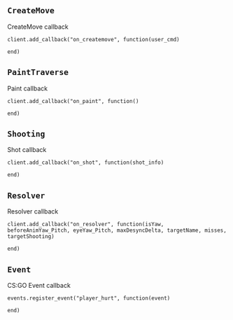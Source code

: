 ## `CreateMove`
CreateMove callback

    client.add_callback("on_createmove", function(user_cmd)
        
    end)

## `PaintTraverse`
Paint callback

    client.add_callback("on_paint", function()
        
    end)

## `Shooting`
Shot callback

    client.add_callback("on_shot", function(shot_info)
        
    end)

## `Resolver`
Resolver callback

    client.add_callback("on_resolver", function(isYaw, beforeAnimYaw_Pitch, eyeYaw_Pitch, maxDesyncDelta, targetName, misses, targetShooting)
        
    end)

## `Event`
CS:GO Event callback

    events.register_event("player_hurt", function(event)
        
    end)
